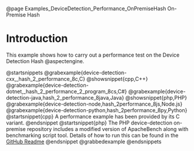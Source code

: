 @page Examples_DeviceDetection_Performance_OnPremiseHash On-Premise Hash

# Introduction

This example shows how to carry out a performance test on the Device Detection Hash @aspectengine.

@startsnippets
@grabexample{device-detection-cxx,_hash_2_performance_8c,C}
@showsnippet{cpp,C++}
@grabexample{device-detection-dotnet,_hash_2_performance_2_program_8cs,C#}
@grabexample{device-detection-java,hash_2_performance_8java,Java}
@showsnippet{php,PHP}
@grabexample{device-detection-node,hash_2performance_8js,Node.js}
@grabexample{device-detection-python,hash_2performance_8py,Python}
@startsnippet{cpp}
A performance example has been provided by its C variant.
@endsnippet
@startsnippet{php}
The PHP device-detection on-premise repository includes a modified version of ApacheBench along with benchmarking script tool. Details of how to run this can be found in the [GitHub Readme](https://github.com/51Degrees/device-detection-php-onpremise#performance)
@endsnippet
@grabbedexample
@endsnippets
